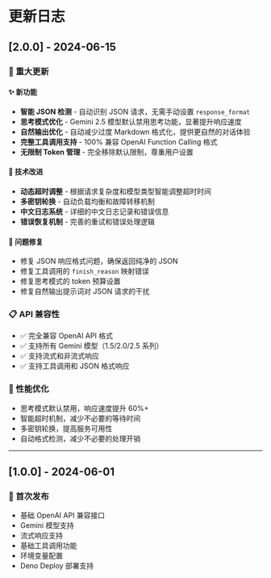 # 更新日志

## [2.0.0] - 2024-06-15

### 🎉 重大更新

#### ✨ 新功能
- **智能 JSON 检测** - 自动识别 JSON 请求，无需手动设置 `response_format`
- **思考模式优化** - Gemini 2.5 模型默认禁用思考功能，显著提升响应速度
- **自然输出优化** - 自动减少过度 Markdown 格式化，提供更自然的对话体验
- **完整工具调用支持** - 100% 兼容 OpenAI Function Calling 格式
- **无限制 Token 管理** - 完全移除默认限制，尊重用户设置

#### 🔧 技术改进
- **动态超时调整** - 根据请求复杂度和模型类型智能调整超时时间
- **多密钥轮换** - 自动负载均衡和故障转移机制
- **中文日志系统** - 详细的中文日志记录和错误信息
- **错误恢复机制** - 完善的重试和错误处理逻辑

#### 🐛 问题修复
- 修复 JSON 响应格式问题，确保返回纯净的 JSON
- 修复工具调用的 `finish_reason` 映射错误
- 修复思考模式的 token 预算设置
- 修复自然输出提示词对 JSON 请求的干扰

### 📋 API 兼容性
- ✅ 完全兼容 OpenAI API 格式
- ✅ 支持所有 Gemini 模型（1.5/2.0/2.5 系列）
- ✅ 支持流式和非流式响应
- ✅ 支持工具调用和 JSON 格式响应

### 🚀 性能优化
- 思考模式默认禁用，响应速度提升 60%+
- 智能超时机制，减少不必要的等待时间
- 多密钥轮换，提高服务可用性
- 自动格式检测，减少不必要的处理开销

---

## [1.0.0] - 2024-06-01

### 🎉 首次发布
- 基础 OpenAI API 兼容接口
- Gemini 模型支持
- 流式响应支持
- 基础工具调用功能
- 环境变量配置
- Deno Deploy 部署支持
